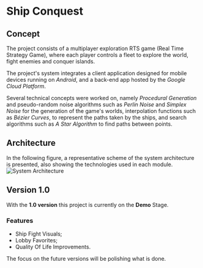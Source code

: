 # Ship Conquest

## Concept

The project consists of a multiplayer exploration RTS game (Real Time Strategy Game), where each player controls a fleet to explore the world, fight enemies and conquer islands.
    
The project's system integrates a client application designed for mobile devices running on *Android*, and a back-end app hosted by the *Google Cloud Platform*.

Several technical concepts were worked on, namely *Procedural Generation* and pseudo-random noise algorithms such as *Perlin Noise* and *Simplex Noise* for the generation of the game's worlds, interpolation functions such as *Bézier Curves*, to represent the paths taken by the ships, and search algorithms such as *A Star Algorithm* to find paths between points.

## Architecture

In the following figure, a representative scheme of the system architecture is presented, also showing the technologies used in each module.
![System Architecture](https://github.com/tomascarvalho7/ship_conquest/blob/main/architecture.png)

## Version 1.0

With the **1.0 version** this project is currently on the **Demo** Stage.

### Features
- Ship Fight Visuals;
- Lobby Favorites;
- Quality Of Life Improvements.

The focus on the future versions will be polishing what is done.
